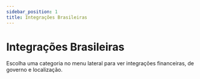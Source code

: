 ```yaml
---
sidebar_position: 1
title: Integrações Brasileiras
---
```


# Integrações Brasileiras

Escolha uma categoria no menu lateral para ver integrações financeiras, de governo e localização. 
